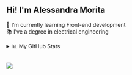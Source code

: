 ## Hi! I'm Alessandra Morita

🌱 I’m currently learning Front-end development <br>
📚 I've a degree in electrical engineering
  
 <details>

  <summary>📊 My GitHub Stats</summary>
  <div align="center">
    <a href="https://github.com/alessandramorita">
    <img width="450em" src="https://github-readme-stats.vercel.app/api?username=alessandramorita&show_icons=true&theme=dracula&include_all_commits=true&count_private=true"/><br>
    <img width="450em" src="https://github-readme-stats.vercel.app/api/top-langs/?username=alessandramorita&layout=compact&langs_count=7&theme=dracula"/>
  </div>
  
</details>
  
  ##
  
  <div> 
    <a href = "mailto:contactalessandramorita@gmail.com"><img src="https://img.shields.io/badge/Gmail-D14836?style=for-the-badge&logo=gmail&logoColor=white" target="_blank"></a> 
  </div>




